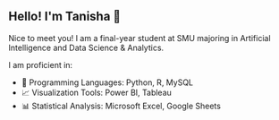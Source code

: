 ## Hello! I'm Tanisha 👋

Nice to meet you! I am a final-year student at SMU majoring in Artificial Intelligence and Data Science & Analytics.

I am proficient in:
- 👾 Programming Languages: Python, R, MySQL
- 📈 Visualization Tools: Power BI, Tableau
- 📊 Statistical Analysis: Microsoft Excel, Google Sheets

<!--
**tanishabhagwanani/tanishabhagwanani** is a ✨ _special_ ✨ repository because its `README.md` (this file) appears on your GitHub profile.

Here are some ideas to get you started:

- 🔭 I’m currently working on ...
- 🌱 I’m currently learning ...
- 👯 I’m looking to collaborate on ...
- 🤔 I’m looking for help with ...
- 💬 Ask me about ...
- 📫 How to reach me: ...
- 😄 Pronouns: ...
- ⚡ Fun fact: ...
-->
